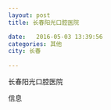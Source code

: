 ```yaml
--- 
layout: post 
title: 长春阳光口腔医院

date:   2016-05-03 13:39:56 
categories: 其他  
city: 长春
  
--- 
```

   
长春阳光口腔医院

信息

